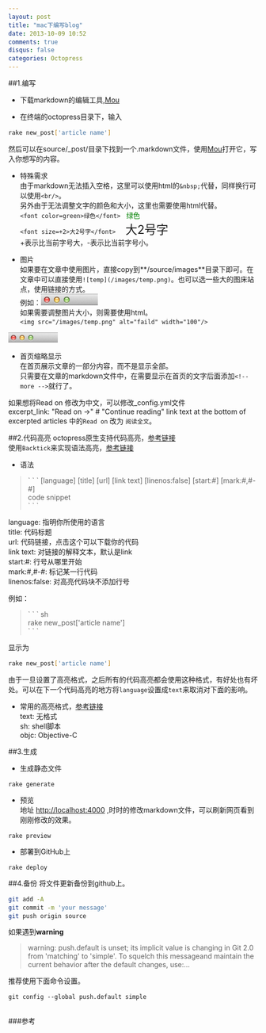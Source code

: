 ```yaml
---
layout: post
title: "mac下编写blog"
date: 2013-10-09 10:52
comments: true
disqus: false
categories: Octopress
---
```


##1.编写

* 下载markdown的编辑工具,[Mou]

* 在终端的octopress目录下，输入

``` sh
rake new_post['article name']
```
然后可以在source/_post/目录下找到一个.markdown文件，使用[Mou]打开它，写入你想写的内容。
<!-- more -->
* 特殊需求   
由于markdown无法插入空格，这里可以使用html的`&nbsp;`代替，同样换行可以使用`<br/>`。   
另外由于无法调整文字的颜色和大小，这里也需要使用html代替。   
`<font color=green>绿色</font>`&nbsp;&nbsp; <font color=green>绿色</font>   
`<font size=+2>大2号字</font>`&nbsp;&nbsp;&nbsp;&nbsp; <font size=+2>大2号字</font>    
+表示比当前字号大，-表示比当前字号小。


* 图片  
如果要在文章中使用图片，直接copy到**/source/images**目录下即可。在文章中可以直接使用`![temp](/images/temp.png)`。也可以选一些大的图床站点，使用链接的方式。  
例如：![temp](/images/2013/10/09/temp.png)   
如果需要调整图片大小，则需要使用html。      
`<img src="/images/temp.png" alt="faild" width="100"/>`   
<img src="/images/2013/10/09/temp.png" alt="faild" width="100"/>

* 首页缩略显示  
在首页展示文章的一部分内容，而不是显示全部。  
只需要在文章的markdown文件中，在需要显示在首页的文字后面添加`<!-- more -->`就行了。

如果想将Read on 修改为中文，可以修改_config.yml文件  
excerpt_link: "Read on &rarr;"  # "Continue reading" link text at the bottom of excerpted articles 中的`Read on` 改为 `阅读全文`。

##2.代码高亮
octopress原生支持代码高亮，[参考链接](http://octopress.org/docs/blogging/code/)   
使用`Backtick`来实现语法高亮，[参考链接](http://m.blog.csdn.net/blog/trochiluses/12906265)   

* 语法   
>\` \` \` [language] [title] [url] [link text] [linenos:false] [start:#] [mark:#,#-#]   
code snippet   
\` \` \`   

language: 指明你所使用的语言   
title: 代码标题   
url: 代码链接，点击这个可以下载你的代码   
link text: 对链接的解释文本，默认是link   
start:#: 行号从哪里开始   
mark:#,#-#: 标记某一行代码   
linenos:false: 对高亮代码块不添加行号   

例如：   
>\` \` \` sh   
rake new_post['article name']   
\` \` \`   

显示为
``` sh
rake new_post['article name']
```   
由于一旦设置了高亮格式，之后所有的代码高亮都会使用这种格式，有好处也有坏处。可以在下一个代码高亮的地方将`language`设置成`text`来取消对下面的影响。

* 常用的高亮格式，[参考链接](http://vvstyle.com/blog/2013/08/13/backtick-code/)   
text: 无格式   
sh: shell脚本   
objc: Objective-C   


##3.生成
* 生成静态文件

``` text
rake generate 
```
* 预览  
地址 <http://localhost:4000> ,时时的修改markdown文件，可以刷新网页看到刚刚修改的效果。

```
rake preview
```

* 部署到GitHub上

```
rake deploy
```
##4.备份
将文件更新备份到github上。

``` sh
git add -A
git commit -m 'your message'
git push origin source
```
如果遇到**warning**
>warning: push.default is unset; its implicit value is changing in Git 2.0 from 'matching' to 'simple'. To squelch this messageand maintain the current behavior after the default changes, use:...

推荐使用下面命令设置。

```
git config --global push.default simple
```

<br/>
###参考
<http://blog.devtang.com/blog/2012/02/10/setup-blog-based-on-github/>





[Mou]:http://mouapp.com

